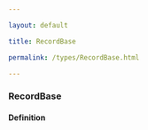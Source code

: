 ```yaml
---

layout: default

title: RecordBase

permalink: /types/RecordBase.html

---
```


### RecordBase

#### Definition

